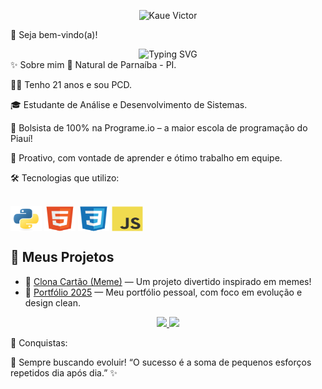 <p align="center">
  <img src="[[[https://link-da-imagem.png](https://imgur.com/a/HhXjOo5)](https://imgur.com/a/PbzIT0l)](https://i.imgur.com/bK5A9uA.png)" alt="Kaue Victor" width="200px">
</p>


👋 Seja bem-vindo(a)!
<div align="center"> <img src="https://readme-typing-svg.herokuapp.com?font=Fira+Code&size=24&pause=1000&color=00FF00&center=true&vCenter=true&width=435&lines=Desenvolvedor+em+Evolução!;Amante+da+Tecnologia!;Proativo+e+Determinado!+🚀" alt="Typing SVG" /> </div>
✨ Sobre mim
📍 Natural de Parnaíba - PI.

🧑‍💻 Tenho 21 anos e sou PCD.

🎓 Estudante de Análise e Desenvolvimento de Sistemas.

🥇 Bolsista de 100% na Programe.io – a maior escola de programação do Piauí!

💬 Proativo, com vontade de aprender e ótimo trabalho em equipe.

🛠️ Tecnologias que utilizo:
<div style="display: inline_block"><br> <img align="center" alt="Python" height="40" width="50" src="https://raw.githubusercontent.com/devicons/devicon/master/icons/python/python-original.svg"> <img align="center" alt="HTML" height="40" width="50" src="https://raw.githubusercontent.com/devicons/devicon/master/icons/html5/html5-original.svg"> <img align="center" alt="CSS" height="40" width="50" src="https://raw.githubusercontent.com/devicons/devicon/master/icons/css3/css3-original.svg"> <img align="center" alt="JavaScript" height="40" width="50" src="https://raw.githubusercontent.com/devicons/devicon/master/icons/javascript/javascript-original.svg"> </div>

## 🚀 Meus Projetos

- 🎯 [Clona Cartão (Meme)](https://kauevictor30.github.io/colona-cartao-meme-project/) — Um projeto divertido inspirado em memes!
- 💼 [Portfólio 2025](https://kauevictor30.github.io/Portfolio_kaue_2025/) — Meu portfólio pessoal, com foco em evolução e design clean.


<div align="center">
  <a href="https://github.com/kauevictor30">
    <img height="180em" src="https://github-readme-stats.vercel.app/api?username=kauevictor30&show_icons=true&theme=radical&include_all_commits=true&count_private=true"/>
    <img height="180em" src="https://github-readme-stats.vercel.app/api/top-langs/?username=kauevictor30&layout=compact&langs_count=7&theme=radical"/>
  </a>
</div>

📢 Conquistas:

🚀 Sempre buscando evoluir!
“O sucesso é a soma de pequenos esforços repetidos dia após dia.” ✨
